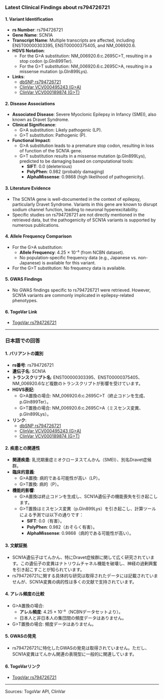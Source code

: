 ### Latest Clinical Findings about rs794726721

#### 1. **Variant Identification**
- **rs Number**: rs794726721  
- **Gene Name**: SCN1A  
- **Transcript Name**: Multiple transcripts are affected, including ENST00000303395, ENST00000375405, and NM_006920.6.  
- **HGVS Notation**:  
  - For the G>A substitution: NM_006920.6:c.2695C>T, resulting in a stop codon (p.Gln899Ter).  
  - For the G>T substitution: NM_006920.6:c.2695C>A, resulting in a missense mutation (p.Gln899Lys).  
- **Links**:  
  - [dbSNP rs794726721](https://identifiers.org/dbsnp/rs794726721)  
  - [ClinVar VCV000495243 (G>A)](https://www.ncbi.nlm.nih.gov/clinvar/variation/495243)  
  - [ClinVar VCV000189874 (G>T)](https://www.ncbi.nlm.nih.gov/clinvar/variation/189874)  

#### 2. **Disease Associations**
- **Associated Disease**: Severe Myoclonic Epilepsy in Infancy (SMEI), also known as Dravet Syndrome.  
- **Clinical Significance**:  
  - G>A substitution: Likely pathogenic (LP).  
  - G>T substitution: Pathogenic (P).  
- **Functional Impact**:  
  - G>A substitution leads to a premature stop codon, resulting in loss of function of the SCN1A gene.  
  - G>T substitution results in a missense mutation (p.Gln899Lys), predicted to be damaging based on computational tools:  
    - **SIFT**: 0.0 (deleterious)  
    - **PolyPhen**: 0.982 (probably damaging)  
    - **AlphaMissense**: 0.9868 (high likelihood of pathogenicity).  

#### 3. **Literature Evidence**
- The SCN1A gene is well-documented in the context of epilepsy, particularly Dravet Syndrome. Variants in this gene are known to disrupt sodium channel function, leading to neuronal hyperexcitability.  
- Specific studies on rs794726721 are not directly mentioned in the retrieved data, but the pathogenicity of SCN1A variants is supported by numerous publications.  

#### 4. **Allele Frequency Comparison**
- For the G>A substitution:  
  - **Allele Frequency**: 4.25 × 10⁻⁵ (from NCBN dataset).  
  - No population-specific frequency data (e.g., Japanese vs. non-Japanese) is available for this variant.  
- For the G>T substitution: No frequency data is available.  

#### 5. **GWAS Findings**
- No GWAS findings specific to rs794726721 were retrieved. However, SCN1A variants are commonly implicated in epilepsy-related phenotypes.  

#### 6. **TogoVar Link**
- [TogoVar rs794726721](https://togovar.org/variant/312799719)  

---

### 日本語での回答

#### 1. **バリアントの識別**
- **rs番号**: rs794726721  
- **遺伝子名**: SCN1A  
- **トランスクリプト名**: ENST00000303395、ENST00000375405、NM_006920.6など複数のトランスクリプトが影響を受けています。  
- **HGVS表記**:  
  - G>A置換の場合: NM_006920.6:c.2695C>T（終止コドンを生成、p.Gln899Ter）。  
  - G>T置換の場合: NM_006920.6:c.2695C>A（ミスセンス変異、p.Gln899Lys）。  
- **リンク**:  
  - [dbSNP rs794726721](https://identifiers.org/dbsnp/rs794726721)  
  - [ClinVar VCV000495243 (G>A)](https://www.ncbi.nlm.nih.gov/clinvar/variation/495243)  
  - [ClinVar VCV000189874 (G>T)](https://www.ncbi.nlm.nih.gov/clinvar/variation/189874)  

#### 2. **疾患との関連性**
- **関連疾患**: 乳児期重症ミオクローヌスてんかん（SMEI）、別名Dravet症候群。  
- **臨床的意義**:  
  - G>A置換: 病的である可能性が高い（LP）。  
  - G>T置換: 病的（P）。  
- **機能的影響**:  
  - G>A置換は終止コドンを生成し、SCN1A遺伝子の機能喪失を引き起こします。  
  - G>T置換はミスセンス変異（p.Gln899Lys）を引き起こし、計算ツールによる予測では以下の通りです：  
    - **SIFT**: 0.0（有害）。  
    - **PolyPhen**: 0.982（おそらく有害）。  
    - **AlphaMissense**: 0.9868（病的である可能性が高い）。  

#### 3. **文献証拠**
- SCN1A遺伝子はてんかん、特にDravet症候群に関して広く研究されています。この遺伝子の変異はナトリウムチャネル機能を破壊し、神経の過剰興奮を引き起こすことが知られています。  
- rs794726721に関する具体的な研究は取得されたデータには記載されていませんが、SCN1A変異の病的性は多くの文献で支持されています。  

#### 4. **アレル頻度の比較**
- G>A置換の場合:  
  - **アレル頻度**: 4.25 × 10⁻⁵（NCBNデータセットより）。  
  - 日本人と非日本人の集団間の頻度データはありません。  
- G>T置換の場合: 頻度データはありません。  

#### 5. **GWASの発見**
- rs794726721に特化したGWASの発見は取得されていません。ただし、SCN1A変異はてんかん関連の表現型に一般的に関連しています。  

#### 6. **TogoVarリンク**
- [TogoVar rs794726721](https://togovar.org/variant/312799719)  

--- 
Sources: TogoVar API, ClinVar